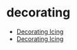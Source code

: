 # decorating

 * [Decorating Icing](../index/d/decorating-icing-109051.json)
 * [Decorating Icing](../index/d/decorating-icing-231226.json)
